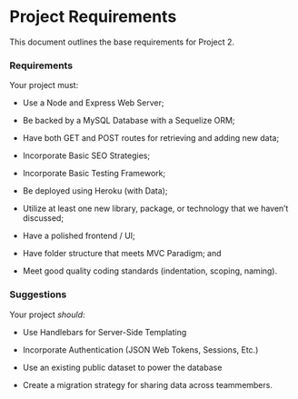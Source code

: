 # Project Requirements

This document outlines the base requirements for Project 2.

### Requirements

Your project must:

* Use a Node and Express Web Server;

* Be backed by a MySQL Database with a Sequelize ORM;

* Have both GET and POST routes for retrieving and adding new data;

* Incorporate Basic SEO Strategies;

* Incorporate Basic Testing Framework;

* Be deployed using Heroku (with Data);

* Utilize at least one new library, package, or technology that we haven’t discussed;

* Have a polished frontend / UI;

* Have folder structure that meets MVC Paradigm; and

* Meet good quality coding standards (indentation, scoping, naming).


### Suggestions

Your project *should*:

* Use Handlebars for Server-Side Templating

* Incorporate Authentication (JSON Web Tokens, Sessions, Etc.)

* Use an existing public dataset to power the database

* Create a migration strategy for sharing data across teammembers.
